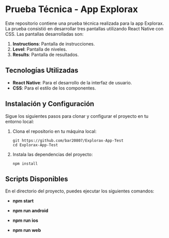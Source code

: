 # Prueba Técnica - App Explorax

Este repositorio contiene una prueba técnica realizada para la app Explorax. La prueba consistió en desarrollar tres pantallas utilizando React Native con CSS. Las pantallas desarrolladas son:

1. **Instructions**: Pantalla de instrucciones.
2. **Level**: Pantalla de niveles.
3. **Results**: Pantalla de resultados.

## Tecnologías Utilizadas

- **React Native**: Para el desarrollo de la interfaz de usuario.
- **CSS**: Para el estilo de los componentes.

## Instalación y Configuración

Sigue los siguientes pasos para clonar y configurar el proyecto en tu entorno local:

1. Clona el repositorio en tu máquina local:

   ```
   git https://github.com/bar20807/Explorax-App-Test
   cd Explorax-App-Test
   ```

2. Instala las dependencias del proyecto:
   ```
   npm install
   ```

## Scripts Disponibles

En el directorio del proyecto, puedes ejecutar los siguientes comandos:

- **npm start**

- **npm run android**

- **npm run ios**

- **npm run web**
